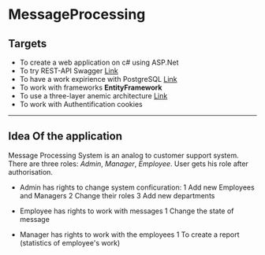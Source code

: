# MessageProcessing

## Targets
* To create a web application on c# using ASP.Net
* To try REST-API Swagger [Link](https://swagger.io/)
* To have a work expirience with PostgreSQL [Link](https://www.postgresql.org/)
* To work with frameworks **EntityFramework**
* To use a three-layer anemic architecture  [Link](https://en.wikipedia.org/wiki/Anemic_domain_model)
* To work with Authentification cookies

___

## Idea Of the application
Message Processing System is an analog to customer support system. There are three roles: *Admin*, *Manager*, *Employee*. User gets his role after authorisation.

* Admin has rights to change system conficuration: 
1 Add new Employees and Managers
2 Change their roles
3 Add new departments

* Employee has rights to work with messages
1 Change the state of message

* Manager has rights to work with the employees
1 To create a report (statistics of employee's work)





